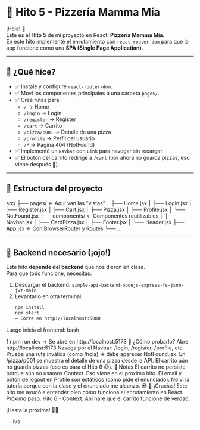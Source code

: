 # 🍕 Hito 5 - Pizzería Mamma Mía

¡Hola! 👋  
Este es el **Hito 5** de mi proyecto en React: **Pizzería Mamma Mía**.  
En este hito implementé el enrutamiento con `react-router-dom` para que la app funcione como una **SPA (Single Page Application)**.

---

## 🚀 ¿Qué hice?

- ✅ Instalé y configuré `react-router-dom`.
- ✅ Moví los componentes principales a una carpeta `pages/`.
- ✅ Creé rutas para:
  - `/` → Home
  - `/login` → Login
  - `/register` → Register
  - `/cart` → Carrito
  - `/pizza/p001` → Detalle de una pizza
  - `/profile` → Perfil del usuario
  - `/*` → Página 404 (NotFound)
- ✅ Implementé un `Navbar` con `Link` para navegar sin recargar.
- ✅ El botón del carrito redirige a `/cart` (por ahora no guarda pizzas, eso viene después 👀).

---

## 📁 Estructura del proyecto
src/
├── pages/ ← Aquí van las "vistas"
│ ├── Home.jsx
│ ├── Login.jsx
│ ├── Register.jsx
│ ├── Cart.jsx
│ ├── Pizza.jsx
│ ├── Profile.jsx
│ └── NotFound.jsx
├── components/ ← Componentes reutilizables
│ ├── Navbar.jsx
│ ├── CardPizza.jsx
│ ├── Footer.jsx
│ └── Header.jsx
├── App.jsx ← Con BrowserRouter y Routes
└── ...


---

## 🔌 Backend necesario (¡ojo!)

Este hito **depende del backend** que nos dieron en clase.  
Para que todo funcione, necesitas:

1. Descargar el backend: `simple-api-backend-nodejs-express-fs-json-jwt-main`
2. Levantarlo en otra terminal:
   ```bash
   npm install
   npm start
   → Corre en http://localhost:5000

Luego inicia el frontend:
bash


1
npm run dev
→ Se abre en http://localhost:5173
🧪 ¿Cómo probarlo?
Abre http://localhost:5173
Navega por el Navbar: /login, /register, /profile, etc.
Prueba una ruta inválida (como /hola) → debe aparecer NotFound.jsx.
En /pizza/p001 se muestra el detalle de una pizza desde la API.
El carrito aún no guarda pizzas (eso es para el Hito 6 😉).
📝 Notas
El carrito no persiste porque aún no usamos Context. Eso viene en el próximo hito.
El email y botón de logout en Profile son estáticos (como pide el enunciado).
No vi la tutoría porque con la clase y el enunciado me alcanzó. 😎
🙌 ¡Gracias!
Este hito me ayudó a entender bien cómo funciona el enrutamiento en React.
Próximo paso: Hito 6 - Context. Ahí haré que el carrito funcione de verdad.

¡Hasta la próxima! 🍕🚀

— Ivs
